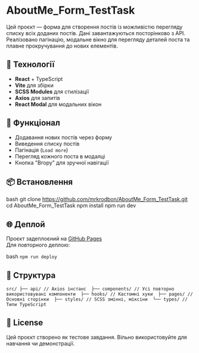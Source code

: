 
# AboutMe_Form_TestTask

Цей проєкт — форма для створення постів із можливістю перегляду списку всіх доданих постів. Дані завантажуються посторінково з API. Реалізовано пагінацію, модальне вікно для перегляду деталей поста та плавне прокручування до нових елементів.

## 🔧 Технології

- **React** + TypeScript
- **Vite** для збірки
- **SCSS Modules** для стилізації
- **Axios** для запитів
- **React Modal** для модальних вікон

## 🚀 Функціонал

- Додавання нових постів через форму
- Виведення списку постів
- Пагінація (`Load more`)
- Перегляд кожного поста в модалці
- Кнопка "Вгору" для зручної навігації

## 📦 Встановлення

bash
git clone https://github.com/mrkrodbon/AboutMe_Form_TestTask.git
cd AboutMe_Form_TestTask
npm install
npm run dev

## 🌐 Деплой

Проєкт задеплоєний на [GitHub Pages](https://mrkrodbon.github.io/AboutMe_Form_TestTask/)  
Для повторного деплою:

bash
`npm run deploy`

## 📁 Структура

`src/
├── api/ // Axios інстанс 
├── components/ // Усі повторно використовувані компоненти 
├── hooks/ // Кастомні хуки 
├── pages/ // Основні сторінки 
├── styles/ // SCSS змінні, міксіни 
└── types/ // Типи TypeScript` 

## 📃 License

Цей проєкт створено як тестове завдання. Вільно використовуйте для навчання чи демонстрації.
